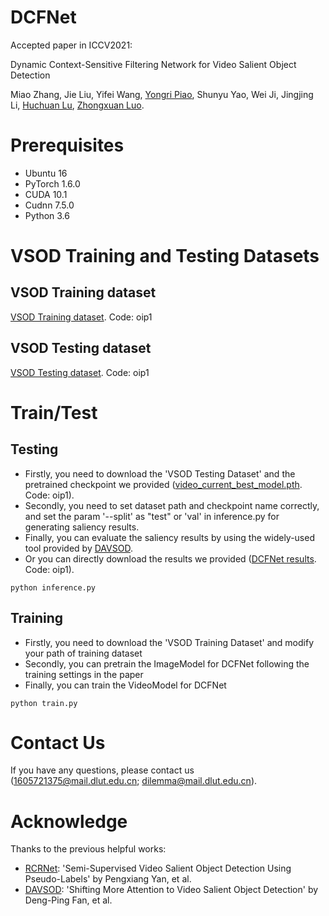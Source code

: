 # DCFNet
Accepted paper in ICCV2021:

Dynamic Context-Sensitive Filtering Network for Video Salient Object Detection

Miao Zhang, Jie Liu, Yifei Wang, [Yongri Piao](http://ice.dlut.edu.cn/yrpiao/), Shunyu Yao, Wei Ji, Jingjing Li, [Huchuan Lu](http://ice.dlut.edu.cn/lu/publications.html), [Zhongxuan Luo](zxluo@dlut.edu.cn).

# Prerequisites
+ Ubuntu 16
+ PyTorch 1.6.0
+ CUDA 10.1
+ Cudnn 7.5.0
+ Python 3.6

# VSOD Training and Testing Datasets

## VSOD Training dataset
[VSOD Training dataset](https://pan.baidu.com/s/146uJcVmKsQhCZB708cb1kA). Code: oip1

## VSOD Testing dataset
[VSOD Testing dataset](https://pan.baidu.com/s/1z4uh5KIFIcMslPZMSKeyZw). Code: oip1

# Train/Test
## Testing
+ Firstly, you need to download the 'VSOD Testing Dataset' and the pretrained checkpoint we provided ([video_current_best_model.pth](https://pan.baidu.com/s/1qhyEke_1IwO5gVAkepHp0g). Code: oip1). 
+ Secondly, you need to set dataset path and checkpoint name correctly, and set the param '--split' as "test" or 'val' in inference.py for generating saliency results. 
+ Finally, you can evaluate the saliency results by using the widely-used tool provided by [DAVSOD](https://github.com/DengPingFan/DAVSOD).
+ Or you can directly download the results we provided ([DCFNet results](https://pan.baidu.com/s/1vAI28-SRTYRqn5JdQLpkjQ). Code: oip1).

```shell
python inference.py
```
## Training
+ Firstly, you need to download the 'VSOD Training Dataset' and modify your path of training dataset
+ Secondly, you can pretrain the ImageModel for DCFNet following the training settings in the paper
+ Finally, you can train the VideoModel for DCFNet

```shell
python train.py
```

# Contact Us
If you have any questions, please contact us (1605721375@mail.dlut.edu.cn; dilemma@mail.dlut.edu.cn).

# Acknowledge
Thanks to the previous helpful works:
+ [RCRNet](https://github.com/Kinpzz/RCRNet-Pytorch): 'Semi-Supervised Video Salient Object Detection Using Pseudo-Labels' by Pengxiang Yan, et al.
+ [DAVSOD](https://github.com/DengPingFan/DAVSOD): 'Shifting More Attention to Video Salient Object Detection' by Deng-Ping Fan, et al.

